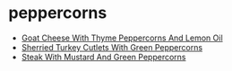 # peppercorns

 * [Goat Cheese With Thyme Peppercorns And Lemon Oil](../../index/g/goat-cheese-with-thyme-peppercorns-and-lemon-oil-238765.json)
 * [Sherried Turkey Cutlets With Green Peppercorns](../../index/s/sherried-turkey-cutlets-with-green-peppercorns-10680.json)
 * [Steak With Mustard And Green Peppercorns](../../index/s/steak-with-mustard-and-green-peppercorns-5170.json)
